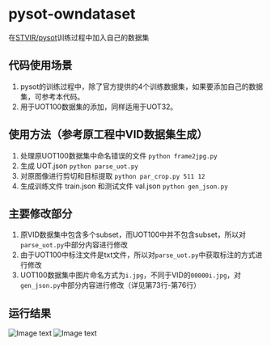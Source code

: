 # pysot-owndataset  
在[STVIR/pysot](https://github.com/STVIR/pysot)训练过程中加入自己的数据集  

## 代码使用场景  
1. pysot的训练过程中，除了官方提供的4个训练数据集，如果要添加自己的数据集，可参考本代码。  
2. 用于UOT100数据集的添加，同样适用于UOT32。

## 使用方法（参考原工程中VID数据集生成）  
1. 处理原UOT100数据集中命名错误的文件 `python frame2jpg.py`
2. 生成 UOT.json  `python parse_uot.py`
3. 对原图像进行剪切和目标提取 `python par_crop.py 511 12`
4. 生成训练文件 train.json 和测试文件 val.json `python gen_json.py`

## 主要修改部分  
1. 原VID数据集中包含多个subset，而UOT100中并不包含subset，所以对`parse_uot.py`中部分内容进行修改
2. 由于UOT100中标注文件是txt文件，所以对`parse_uot.py`中获取标注的方式进行修改
3. UOT100数据集中图片命名方式为`i.jpg`，不同于VID的`00000i.jpg`，对`gen_json.py`中部分内容进行修改（详见第73行-第76行）

## 运行结果  
![Image text](https://github.com/NiceBlooming/pysot-owndataset/blob/e89248d21ac5a181b0560a1b1ce64785a7ab249f/crop511/0.0.x.jpg)
![Image text](https://github.com/NiceBlooming/pysot-owndataset/blob/e89248d21ac5a181b0560a1b1ce64785a7ab249f/crop511/0.0.z.jpg)
